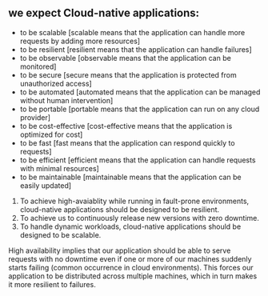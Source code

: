 ## we expect Cloud-native applications:
- to be scalable [scalable means that the application can handle more requests by adding more resources]
- to be resilient [resilient means that the application can handle failures]
- to be observable [observable means that the application can be monitored]
- to be secure [secure means that the application is protected from unauthorized access]
- to be automated [automated means that the application can be managed without human intervention]
- to be portable [portable means that the application can run on any cloud provider]
- to be cost-effective [cost-effective means that the application is optimized for cost]
- to be fast [fast means that the application can respond quickly to requests]
- to be efficient [efficient means that the application can handle requests with minimal resources]
- to be maintainable [maintainable means that the application can be easily updated]

1. To achieve high-avaiablity while running in fault-prone environments, cloud-native applications should be designed to be resilient.
2. To achieve us to continuously release new versions with zero downtime.
3. To handle dynamic workloads, cloud-native applications should be designed to be scalable.

High availability implies that our application should be able to serve requests with no downtime even if one or more of our machines suddenly starts failing (common occurrence in cloud environments). This forces our application to be distributed across multiple machines, which in turn makes it more resilient to failures.


